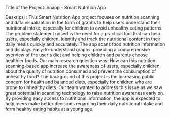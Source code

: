 Title of the Project:
Snapp - Smart Nutrition App

Deskripsi :
This Smart Nutrition App project focuses on nutrition scanning and data visualization in the form of graphs to help users understand their nutritional intake, especially for children to avoid unhealthy eating patterns. The problem statement raised is the need for a practical tool that can help users, especially children, identify and track the nutritional content in their daily meals quickly and accurately. The app scans food nutrition information and displays easy-to-understand graphs, providing a comprehensive overview of the user's diet and helping children and parents choose healthier foods. Our main research question was: How can this nutrition scanning-based app increase the awareness of users, especially children, about the quality of nutrition consumed and prevent the consumption of unhealthy food? The background of this project is the increasing public concern for health and balanced diets, especially for children who are prone to unhealthy diets. Our team wanted to address this issue as we saw great potential in scanning technology to raise nutrition awareness early on. By providing easy access to nutritional information, the app is expected to help users make better decisions regarding their daily nutritional intake and form healthy eating habits at a young age.
